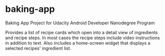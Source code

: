 # baking-app
Baking App Project for Udacity Android Developer Nanodegree Program

Provides a list of recipe cards which open into a detail view of ingredients and recipe steps. In most cases 
the recipe steps include video instructions in addition to text. Also includes a home-screen widget that 
displays a selected recipes' ingredient list.
